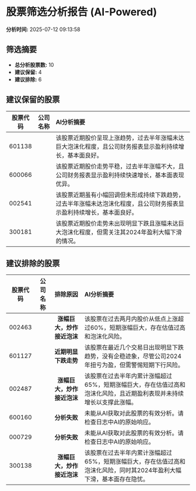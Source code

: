 # 股票筛选分析报告 (AI-Powered)

**分析时间:** 2025-07-12 09:13:58

## 筛选摘要

- **总分析股票数:** 10
- **建议保留:** 4
- **建议排除:** 6

## 建议保留的股票

| 股票代码 | 公司名称 | AI分析摘要 |
|:---:|:---:|:---|
| 601138 |  | 该股票近期股价呈现上涨趋势，过去半年涨幅未达巨大泡沫化程度，且公司财务报表显示盈利持续增长，基本面良好。 |
| 600066 |  | 该股票近期股价走势平稳，过去半年涨幅不大，且公司财务报表显示盈利持续快速增长，基本面表现优异。 |
| 002541 |  | 该股票近期虽有小幅回调但未形成持续下跌趋势，过去半年涨幅未达泡沫化程度，且公司财务报表显示盈利持续增长，基本面良好。 |
| 300181 |  | 该股票近期股价走势未出现明显下跌且涨幅未达巨大泡沫化程度，但需关注其2024年盈利大幅下滑的情况。 |

## 建议排除的股票

| 股票代码 | 公司名称 | 排除原因 | AI分析摘要 |
|:---:|:---:|:---:|:---|
| 002463 |  | **涨幅巨大，炒作接近泡沫** | 该股票在过去两月内股价从低点上涨超过60%，短期涨幅巨大，存在估值过高和泡沫化风险。 |
| 601127 |  | **近期明显下跌走势** | 该股票在最近几个交易日出现明显下跌趋势，没有企稳迹象，尽管公司2024年扭亏为盈，但需警惕短期下行风险。 |
| 002487 |  | **涨幅巨大，炒作接近泡沫** | 该股票在过去半年内累计涨幅超过65%，短期涨幅巨大，存在估值过高和泡沫化风险，且近期盈利表现并未持续增长以支撑此涨幅。 |
| 600160 |  | **分析失败** | 未能从AI获取对此股票的有效分析。请检查日志中AI的原始响应。 |
| 000729 |  | **分析失败** | 未能从AI获取对此股票的有效分析。请检查日志中AI的原始响应。 |
| 300138 |  | **涨幅巨大，炒作接近泡沫** | 该股票在过去半年内累计涨幅超过65%，短期涨幅巨大，存在估值过高和泡沫化风险，同时其2024年盈利大幅下滑，基本面存在隐忧。 |
